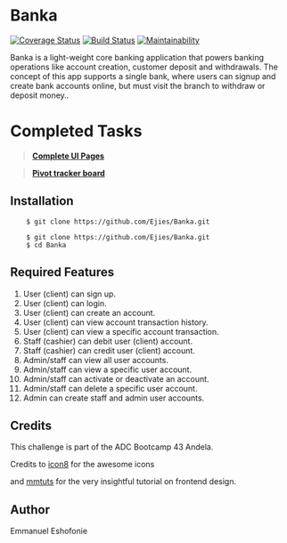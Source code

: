 # Banka
[![Coverage Status](https://coveralls.io/repos/github/Ejies/Banka/badge.svg?branch=develop)](https://coveralls.io/github/Ejies/Banka?branch=develop) [![Build Status](https://travis-ci.org/Ejies/Banka.svg?branch=develop)](https://travis-ci.org/Ejies/Banka) [![Maintainability](https://api.codeclimate.com/v1/badges/fc95b5caa189102ed88e/maintainability)](https://codeclimate.com/github/Ejies/Banka/maintainability)

Banka is a light-weight core banking application that powers banking operations like account creation, customer deposit and withdrawals. The concept of this app supports a single bank, where users can signup and create bank accounts online, but must visit the branch to withdraw or deposit money..


#  Completed Tasks
 > **[Complete UI Pages](https://ejies.github.io/Banka/UI/)** 
 
 >  **[Pivot tracker board](https://www.pivotaltracker.com/n/projects/2320015)**

## Installation

```
    $ git clone https://github.com/Ejies/Banka.git

    $ git clone https://github.com/Ejies/Banka.git
    $ cd Banka
```

## Required Features 
1. User (client) can sign up. 
2. User (client) can login.  
3. User (client) can create an account.
4. User (client) can view account transaction history. 
5. User (client) can view a specific account transaction. 
6. Staff (cashier) can debit user (client) account.
7. Staff (cashier) can credit user (client) account.
8. Admin/staff can view all user accounts. 
9. Admin/staff can view a specific user account. 
10. Admin/staff can activate or deactivate an account. 
11. Admin/staff can delete a specific user account. 
12. Admin can create staff and admin user accounts. 

## Credits
This challenge is part of the ADC Bootcamp 43 Andela.

Credits to [icon8](https://icons8.com/) for the awesome icons

and [mmtuts](https://www.youtube.com/watch?v=kbLfWKGVsMQ&t=2031s) for the very insightful tutorial on frontend design.


## Author
Emmanuel Eshofonie
